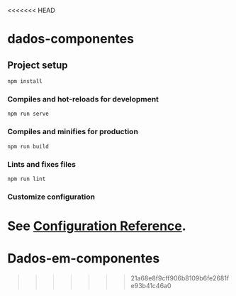 <<<<<<< HEAD
# dados-componentes

## Project setup
```
npm install
```

### Compiles and hot-reloads for development
```
npm run serve
```

### Compiles and minifies for production
```
npm run build
```

### Lints and fixes files
```
npm run lint
```

### Customize configuration
See [Configuration Reference](https://cli.vuejs.org/config/).
=======
# Dados-em-componentes
>>>>>>> 21a68e8f9cff906b8109b6fe2681fe93b41c46a0
